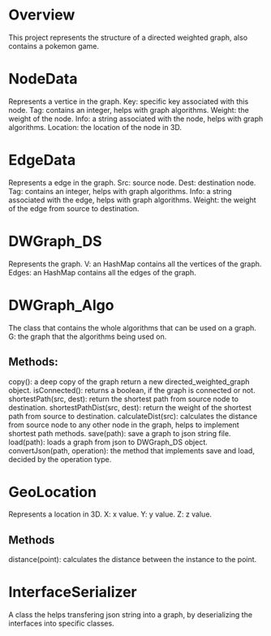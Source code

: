 # Overview

This project represents the structure of a directed weighted graph, also contains a pokemon game.

# NodeData

Represents a vertice in the graph.
Key: specific key associated with this node.
Tag: contains an integer, helps with graph algorithms.
Weight: the weight of the node.
Info: a string associated with the node, helps with graph algorithms.
Location: the location of the node in 3D.

# EdgeData

Represents a edge in the graph.
Src: source node.
Dest: destination node.
Tag: contains an integer, helps with graph algorithms.
Info: a string associated with the edge, helps with graph algorithms.
Weight: the weight of the edge from source to destination.

# DWGraph_DS

Represents the graph.
V: an HashMap contains all the vertices of the graph.
Edges: an HashMap contains all the edges of the graph.

# DWGraph_Algo

The class that contains the whole algorithms that can be used on a graph.
G: the graph that the algorithms being used on.
## Methods:
copy(): a deep copy of the graph return a new directed_weighted_graph object.
isConnected(): returns a boolean, if the graph is connected or not.
shortestPath(src, dest): return the shortest path from source node to destination.
shortestPathDist(src, dest): return the weight of the shortest path from source to destination.
calculateDist(src): calculates the distance from source node to any other node in the graph, helps to implement shortest path methods.
save(path): save a graph to json string file.
load(path): loads a graph from json to DWGraph_DS object.
convertJson(path, operation): the method that implements save and load, decided by the operation type.

# GeoLocation

Represents a location in 3D.
X: x value.
Y: y value.
Z: z value.
## Methods
distance(point): calculates the distance between the instance to the point.

# InterfaceSerializer

A class the helps transfering json string into a graph, by deserializing the interfaces into specific classes.
